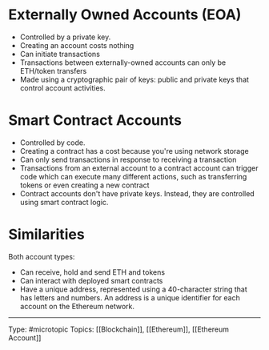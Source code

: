 # Externally Owned Accounts (EOA)
- Controlled by a private key.
- Creating an account costs nothing
- Can initiate transactions
- Transactions between externally-owned accounts can only be ETH/token transfers
- Made using a cryptographic pair of keys: public and private keys that control account activities.
# Smart Contract Accounts
- Controlled by code.
- Creating a contract has a cost because you're using network storage
- Can only send transactions in response to receiving a transaction
- Transactions from an external account to a contract account can trigger code which can execute many different actions, such as transferring tokens or even creating a new contract
- Contract accounts don't have private keys. Instead, they are controlled using smart contract logic.
# Similarities
Both account types:
- Can receive, hold and send ETH and tokens
- Can interact with deployed smart contracts
- Have a unique address, represented using a 40-character string that has letters and numbers. An address is a unique identifier for each account on the Ethereum network.

___
Type: #microtopic 
Topics: [[Blockchain]], [[Ethereum]], [[Ethereum Account]]

